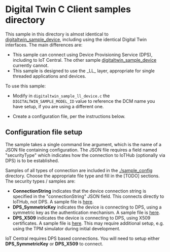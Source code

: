 # Digital Twin C Client samples directory

This sample in this directory is almost identical to [digitaltwin_sample_device](../digitaltwin_sample_device), including using the identical Digital Twin interfaces.  The main differences are:

* This sample can connect using Device Provisioning Service (DPS), including to IoT Central.  The other sample [digitaltwin_sample_device](../digital_sample_device) currently cannot.
* This sample is designed to use the \_LL\_ layer, appropriate for single threaded applications and devices.

To use this sample:
* Modify in `digitaltwin_sample_ll_device.c` the `DIGITALTWIN_SAMPLE_MODEL_ID` value to reference the DCM name you have setup, if you are using a different one.

* Create a configuration file, per the instructions below.

## Configuration file setup

The sample takes a single command line argument, which is the name of a JSON file containing configuration.  The JSON file requires a field named "securityType" which indicates how the connection to IoTHub (optionally via DPS) is to be established.

Samples of all types of connection are included in the [./sample_config](./sample_config) directory.  Choose the appropriate file type and fill in the [TODO] sections.  The security types / samples are:  

* **ConnectionString** indicates that the device connection string is specified in the "connectionString" JSON field.  This connects directly to IoTHub, not DPS.  A sample file is [here](./sample_config/connectionString.json).
* **DPS_SymmetricKey** indicates the device is connecting to DPS, using a symmetric key as the authentication mechanism.  A sample file is [here](./sample_config/dpsSymmKey.json).
* **DPS_X509** indicates the device is connecting to DPS, using X509 certificates.  A sample file is [here](./sample_config/dpsX509.json).  This may require additional setup, e.g. using the TPM simulator during initial development.

IoT Central requires DPS based connections.  You will need to setup either **DPS_SymmetricKey** or **DPS_X509** to connect.

